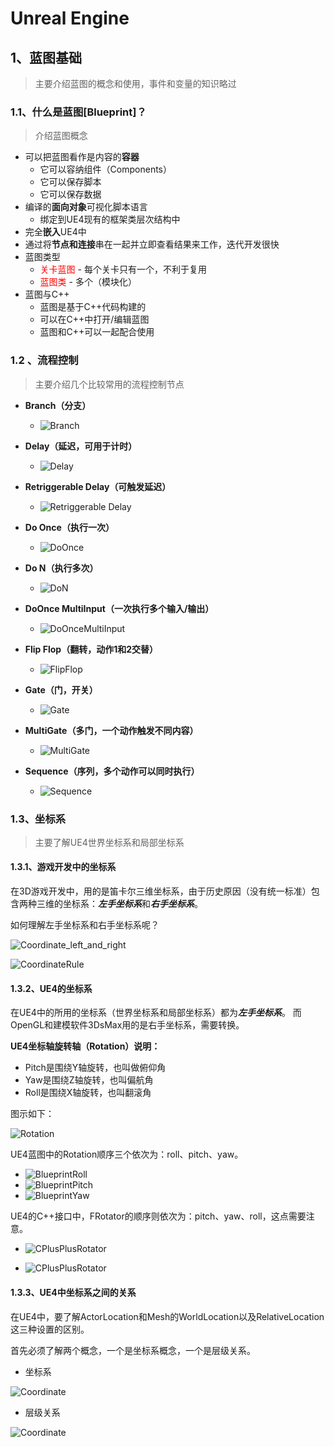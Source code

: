 # Unreal Engine

## 1、蓝图基础

> 主要介绍蓝图的概念和使用，事件和变量的知识略过



### 1.1、什么是蓝图[Blueprint]？

> 介绍蓝图概念

* 可以把蓝图看作是内容的**容器**
  * 它可以容纳组件（Components）
  * 它可以保存脚本
  * 它可以保存数据
* 编译的**面向对象**可视化脚本语言
  * 绑定到UE4现有的框架类层次结构中
* 完全**嵌入**UE4中
* 通过将**节点和连接**串在一起并立即查看结果来工作，迭代开发很快
* 蓝图类型
  * <font color=red>关卡蓝图</font> - 每个关卡只有一个，不利于复用
  * <font color=red>蓝图类</font> - 多个（模块化）
* 蓝图与C++
  * 蓝图是基于C++代码构建的
  * 可以在C++中打开/编辑蓝图
  * 蓝图和C++可以一起配合使用



### 1.2 、流程控制

> 主要介绍几个比较常用的流程控制节点



* **Branch（分支）**

  * ![Branch](./image/Branch.png)

    

* **Delay（延迟，可用于计时）**

  * ![Delay](./image/Delay.png)

    

* **Retriggerable Delay（可触发延迟）**

  * ![Retriggerable Delay](./image/RetriggerableDelay.png)

    

* **Do Once（执行一次）**

  * ![DoOnce](./image/DoOnce.png)

    

* **Do N（执行多次）**

  * ![DoN](./image/DoN.png)

    

* **DoOnce MultiInput（一次执行多个输入/输出）**

  * ![DoOnceMultiInput](./image/DoOnceMultiInput.png)

    

* **Flip Flop（翻转，动作1和2交替）**

  * ![FlipFlop](./image/FlipFlop.png)

    

* **Gate（门，开关）**

  * ![Gate](./image/Gate.png)

    

* **MultiGate（多门，一个动作触发不同内容）**

  * ![MultiGate](./image/MultiGate.png)

    

* **Sequence（序列，多个动作可以同时执行）**

  * ![Sequence](./image/Sequence.png)



### 1.3、坐标系

> 主要了解UE4世界坐标系和局部坐标系



#### 1.3.1、游戏开发中的坐标系

在3D游戏开发中，用的是笛卡尔三维坐标系，由于历史原因（没有统一标准）包含两种三维的坐标系：***左手坐标系***和***右手坐标系***。

如何理解左手坐标系和右手坐标系呢？

![Coordinate_left_and_right](./image/coordinateRule.png)



![CoordinateRule](./image/coordinateRule2.png)



#### 1.3.2、UE4的坐标系

在UE4中的所用的坐标系（世界坐标系和局部坐标系）都为***左手坐标系***。 而OpenGL和建模软件3DsMax用的是右手坐标系，需要转换。

**UE4坐标轴旋转轴（Rotation）说明：**

* Pitch是围绕Y轴旋转，也叫做俯仰角
* Yaw是围绕Z轴旋转，也叫偏航角
* Roll是围绕X轴旋转，也叫翻滚角

图示如下：

![Rotation](./image/coordinate.png)



UE4蓝图中的Rotation顺序三个依次为：roll、pitch、yaw。

* ![BlueprintRoll](./image/BlueprintRoll.png)
* ![BlueprintPitch](./image/BlueprintPitch.png)
* ![BlueprintYaw](./image/BlueprintYaw.png)



UE4的C++接口中，FRotator的顺序则依次为：pitch、yaw、roll，这点需要注意。

* ![CPlusPlusRotator](./image/CPlusPlusRotator.png)

* ![CPlusPlusRotator](./image/CPlusPlusRotator2.png)



#### 1.3.3、UE4中坐标系之间的关系

在UE4中，要了解ActorLocation和Mesh的WorldLocation以及RelativeLocation这三种设置的区别。

首先必须了解两个概念，一个是坐标系概念，一个是层级关系。

* 坐标系

![Coordinate](./image/Coordinate2.png)

* 层级关系

![Coordinate](./image/Coordinate3.png)




